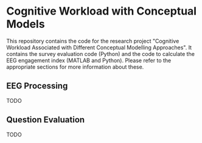 # Cognitive Workload with Conceptual Models
This repository contains the code for the research project "Cognitive Workload Associated with Different Conceptual Modelling Approaches". It contains the survey evaluation code (Python) and the code to calculate the EEG engagement index (MATLAB and Python). Please refer to the appropriate sections for more information about these.

## EEG Processing
TODO

## Question Evaluation
TODO
